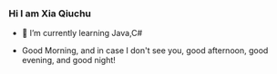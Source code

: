 ### Hi I am Xia Qiuchu

- 🌱 I’m currently learning Java,C#


- Good Morning, and in case I don't see you, good afternoon, good evening, and good night!

<!--
**xiaqiuchu/xiaqiuchu** is a ✨ _special_ ✨ repository because its `README.md` (this file) appears on your GitHub profile.

Here are some ideas to get you started:

- 🔭 I’m currently working on ...
- 🌱 I’m currently learning ...
- 👯 I’m looking to collaborate on ...
- 🤔 I’m looking for help with ...
- 💬 Ask me about ...
- 📫 How to reach me: ...
- 😄 Pronouns: ...
- ⚡ Fun fact: ...
-->
